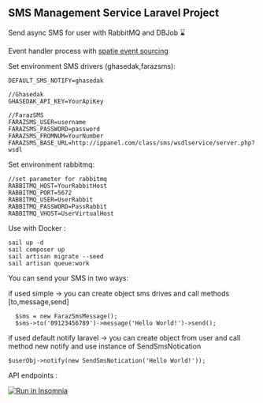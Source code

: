 

## SMS Management Service Laravel Project
Send async SMS for user with RabbitMQ and DBJob :hourglass:

Event handler process with [spatie event sourcing](https://spatie.be/index.php/docs/laravel-event-sourcing/v7/introduction)


Set environment SMS drivers (ghasedak,farazsms):
```
DEFAULT_SMS_NOTIFY=ghasedak 

//Ghasedak
GHASEDAK_API_KEY=YourApiKey

//FarazSMS
FARAZSMS_USER=username
FARAZSMS_PASSWORD=password
FARAZSMS_FROMNUM=YourNumber
FARAZSMS_BASE_URL=http://ippanel.com/class/sms/wsdlservice/server.php?wsdl
```

Set environment rabbitmq:
```
//set parameter for rabbitmq
RABBITMQ_HOST=YourRabbitHost
RABBITMQ_PORT=5672
RABBITMQ_USER=UserRabbit
RABBITMQ_PASSWORD=PassRabbit
RABBITMQ_VHOST=UserVirtualHost
```

Use with Docker :
```
sail up -d 
sail composer up
sail artisan migrate --seed
sail artisan queue:work 
```


You can send your SMS in two ways: 

if used simple -> you can create object sms drives and call methods [to,message,send]
```
  $sms = new FarazSmsMessage();
  $sms->to('09123456789')->message('Hello World!')->send();
```
if used default notify laravel -> you can create object from user and call method new notify and use instance of SendSmsNotication
```
$userObj->notify(new SendSmsNotication('Hello World!'));
```

API endpoints :

<a href="https://insomnia.rest/run/?label=SMS%20Management%20Service&uri=https://github.com/leberman/SMS-Management/blob/main/tests/Insomnia_SMSManage_2022-08-12.json" target="_blank"><img src="https://insomnia.rest/images/run.svg" alt="Run in Insomnia"></a>







